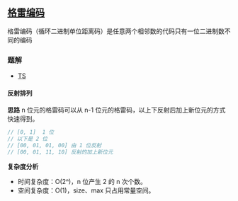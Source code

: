 ## [格雷编码](https://leetcode-cn.com/problems/gray-code/)
格雷编码（循环二进制单位距离码）是任意两个相邻数的代码只有一位二进制数不同的编码
### 题解
+ [TS](../../ts/128/89.ts)

#### 反射排列
**思路**
n 位元的格雷码可以从 n-1 位元的格雷码，以上下反射后加上新位元的方式快速得到。
```ts
// [0, 1]  1 位
// 以下是 2 位
// [00, 01, 01, 00] 由 1 位反射 
// [00, 01, 11, 10] 反射的加上新位元
```

**复杂度分析**
+ 时间复杂度：O(2ⁿ)，n 位产生 2 的 n 次个数。
+ 空间复杂度：O(1)，size、max 只占用常量空间。
